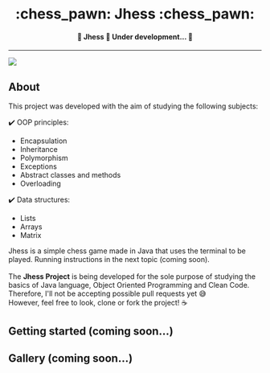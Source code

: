 <h1 align="center">:chess_pawn: Jhess :chess_pawn:</h1>

<h4 align="center"> 
	🚧  Jhess 🚀 Under development...  🚧
</h4>

<hr>

<img src="https://img.shields.io/badge/Java-ED8B00?style=for-the-badge&logo=java&logoColor=white">

## About

This project was developed with the aim of studying the following subjects: 
  
:heavy_check_mark: OOP principles:  
- Encapsulation
- Inheritance
- Polymorphism
- Exceptions
- Abstract classes and methods
- Overloading

  
:heavy_check_mark: Data structures:  
- Lists
- Arrays
- Matrix
  
  
Jhess is a simple chess game made in Java that uses the terminal to be played. Running instructions in the next topic (coming soon).  
<br>
The <b>Jhess Project</b> is being developed for the sole purpose of studying the basics of Java language, Object Oriented Programming and Clean Code. Therefore, I'll not be accepting possible pull requests yet :sweat_smile:  
However, feel free to look, clone or fork the project! :coffee:



<h2>Getting started (coming soon...)</h2>

<h2>Gallery (coming soon...)</h2>
